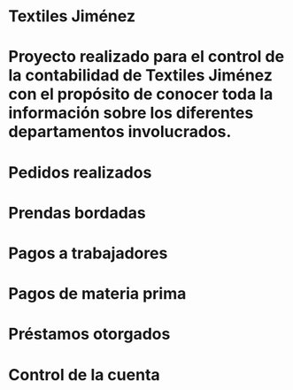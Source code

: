# Textiles Jiménez

# Proyecto realizado para el control de la contabilidad de Textiles Jiménez con el propósito de conocer toda la información sobre los diferentes departamentos involucrados.

# Pedidos realizados
# Prendas bordadas
# Pagos a trabajadores
# Pagos de materia prima
# Préstamos otorgados
# Control de la cuenta
